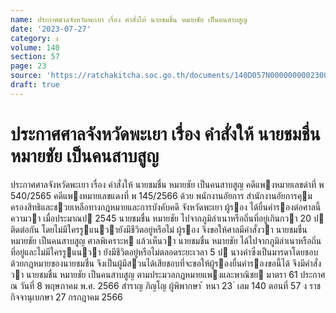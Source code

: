 ```yaml
---
name: ประกาศศาลจังหวัดพะเยา เรื่อง คำสั่งให้ นายชมชื่น หมายชัย เป็นคนสาบสูญ
date: '2023-07-27'
category: ง
volume: 140
section: 57
page: 23
source: 'https://ratchakitcha.soc.go.th/documents/140D057N0000000002300.pdf'
draft: true
---
```


# ประกาศศาลจังหวัดพะเยา เรื่อง คำสั่งให้ นายชมชื่น หมายชัย เป็นคนสาบสูญ

ประกาศศาลจังหวัดพะเยา เรื่อง คําสั่งให้ นายชมชื่น หมายชัย เป็นคนสาบสูญ คดีแพงหมายเลขดําที่ พ 540/2565 คดีแพงหมายเลขแดงที่ พ 145/2566 ด้วย พนักงานอัยการ สํานักงานอัยการคุมครองสิทธิและชวยเหลือทางกฎหมายและการบังคับคดี จังหวัดพะเยา ผู้รอง ได้ยื่นคํารองต่อศาลนี้ความวา เมื่อประมาณป 2545 นายชมชื่น หมายชัย ไปจากภูมิลําเนาหรือถิ่นที่อยู่เกินกวา 20 ป ติดต่อกัน โดยไม่มีใครรูแนวายังมีชีวิตอยู่หรือไม่ ผู้รอง จึงขอให้ศาลมีคําสั่งวา นายชมชื่น หมายชัย เป็นคนสาบสูญ ศาลพิเคราะห แล้วเห็นวา นายชมชื่น หมายชัย ได้ไปจากภูมิลําเนาหรือถิ่นที่อยู่และไม่มีใครรูแนวา ยังมีชีวิตอยู่หรือไม่ตลอดระยะเวลา 5 ป นางคําซึ่งเป็นมารดาโดยชอบด้วยกฎหมายของนายชมชื่น จึงเป็นผู้มีสวนได้เสียชอบที่จะขอให้ผู้รองยื่นคํารองขอนี้ได้ จึงมีคําสั่งวา นายชมชื่น หมายชัย เป็นคนสาบสูญ ตามประมวลกฎหมายแพงและพาณิชย มาตรา 61 ประกาศ ณ วันที่ 8 พฤษภาคม พ.ศ. 2566 สําราญ ภิญโญ ผู้พิพากษา ้ หนา 23 ่ เลม 140 ตอนที่ 57 ง ราชกิจจานุเบกษา 27 กรกฎาคม 2566
